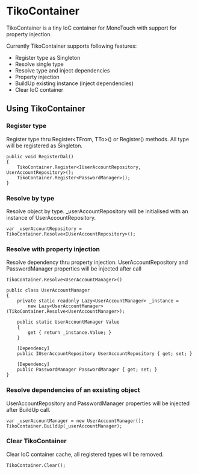 TikoContainer
=============

TikoContainer is a tiny IoC container for MonoTouch with support for property injection.

Currently TikoContainer supports following features:

  * Register type as Singleton
  * Resolve single type
  * Resolve type and inject dependencies
  * Property injection
  * BuildUp existing instance (inject dependencies)
  * Clear IoC container

Using TikoContainer
-------------------

### Register type ###


Register type thru Register<TFrom, TTo>() or Register<T>() methods. All type will be registered as Singleton.

	public void RegisterDal()
	{
		TikoContainer.Register<IUserAccountRepository, UserAccountRepository>();
		TikoContainer.Register<PasswordManager>();
	}

### Resolve by type ###
	
Resolve object by type. _userAccountRepository will be initialised with an instance of UserAccountRepository.

	var _userAccountRepository = TikoContainer.Resolve<IUserAccountRepository>();
	

### Resolve with property injection ###

Resolve dependency thru property injection. UserAccountRepository and PasswordManager properties will be injected after call 			

	TikoContainer.Resolve<UserAccountManager>() 
	
    public class UserAccountManager
    {
        private static readonly Lazy<UserAccountManager> _instance = 
            new Lazy<UserAccountManager>(TikoContainer.Resolve<UserAccountManager>);

        public static UserAccountManager Value
        {
            get { return _instance.Value; }
        }

        [Dependency]
        public IUserAccountRepository UserAccountRepository { get; set; }

        [Dependency]
        public PasswordManager PasswordManager { get; set; }
    }
	
### Resolve dependencies of an exsisting object ###

UserAccountRepository and PasswordManager properties will be injected after BuildUp call.

	var _userAccountManager = new UserAccountManager();
	TikoContainer.BuildUp(_userAccountManager);
	
### Clear TikoContainer ###

Clear IoC container cache, all registered types will be removed.

	TikoContainer.Clear();





  